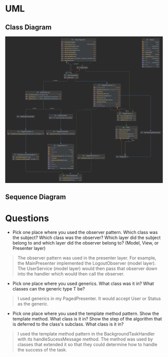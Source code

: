 # UML
## Class Diagram

![class diagram](./story_class_diagram.png)

## Sequence Diagram



# Questions

- Pick one place where you used the observer pattern. Which class was the subject? Which class was the observer? Which layer did the subject belong to and which layer did the observer belong to? (Model, View, or Presenter layer)

> The observer pattern was used in the presenter layer. For example, the MainPresenter implemented the LogoutObserver (model layer). The UserService (model layer) would then pass that observer down into the handler which would then call the observer.

- Pick one place where you used generics. What class was it in? What classes can the generic type T be?

> I used generics in my PagedPresenter. It would accept User or Status as the generic.

- Pick one place where you used the template method pattern. Show the template method. What class is it in? Show the step of the algorithm that is deferred to the class's subclass. What class is it in?

> I used the template method pattern in the BackgroundTaskHandler with its handleSucessMessage method. The method was used by classes that extended it so that they could determine how to handle the success of the task.